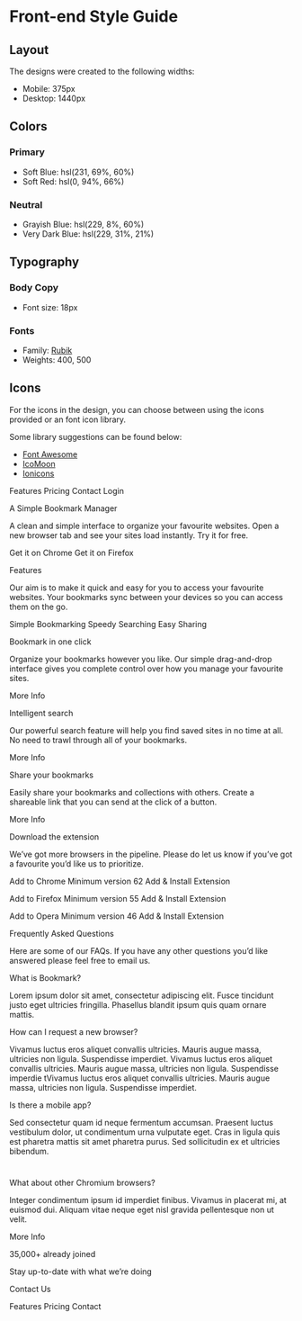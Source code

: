 # Front-end Style Guide

## Layout

The designs were created to the following widths:

- Mobile: 375px
- Desktop: 1440px

## Colors

### Primary

- Soft Blue: hsl(231, 69%, 60%)
- Soft Red: hsl(0, 94%, 66%)

### Neutral

- Grayish Blue: hsl(229, 8%, 60%)
- Very Dark Blue: hsl(229, 31%, 21%)

## Typography

### Body Copy

- Font size: 18px

### Fonts

- Family: [Rubik](https://fonts.google.com/specimen/Rubik)
- Weights: 400, 500

## Icons

For the icons in the design, you can choose between using the icons provided or an font icon library.

Some library suggestions can be found below:

- [Font Awesome](https://fontawesome.com)
- [IcoMoon](https://icomoon.io)
- [Ionicons](https://ionicons.com)

Features
Pricing
Contact
Login

A Simple Bookmark Manager

A clean and simple interface to organize your favourite websites. Open a new
browser tab and see your sites load instantly. Try it for free.

Get it on Chrome
Get it on Firefox

Features

Our aim is to make it quick and easy for you to access your favourite websites.
Your bookmarks sync between your devices so you can access them on the go.

Simple Bookmarking
Speedy Searching
Easy Sharing

Bookmark in one click

Organize your bookmarks however you like. Our simple drag-and-drop interface
gives you complete control over how you manage your favourite sites.

More Info

Intelligent search

Our powerful search feature will help you find saved sites in no time at all.
No need to trawl through all of your bookmarks.

More Info

Share your bookmarks

Easily share your bookmarks and collections with others. Create a shareable
link that you can send at the click of a button.

More Info

Download the extension

We’ve got more browsers in the pipeline. Please do let us know if you’ve
got a favourite you’d like us to prioritize.

Add to Chrome
Minimum version 62
Add & Install Extension

Add to Firefox
Minimum version 55
Add & Install Extension

Add to Opera
Minimum version 46
Add & Install Extension

Frequently Asked Questions

Here are some of our FAQs. If you have any other questions you’d like
answered please feel free to email us.

  <!-- Question 1 -->

What is Bookmark?

  <!-- Answer 1 -->

Lorem ipsum dolor sit amet, consectetur adipiscing elit. Fusce tincidunt
justo eget ultricies fringilla. Phasellus blandit ipsum quis quam ornare mattis.

  <!-- Question 2 -->

How can I request a new browser?

  <!-- Answer 2 -->

Vivamus luctus eros aliquet convallis ultricies. Mauris augue massa, ultricies non ligula.
Suspendisse imperdiet. Vivamus luctus eros aliquet convallis ultricies. Mauris augue massa,
ultricies non ligula. Suspendisse imperdie tVivamus luctus eros aliquet convallis ultricies.
Mauris augue massa, ultricies non ligula. Suspendisse imperdiet.

  <!-- Question 3 -->

Is there a mobile app?

  <!-- Answer 3 -->

Sed consectetur quam id neque fermentum accumsan. Praesent luctus vestibulum dolor, ut condimentum
urna vulputate eget. Cras in ligula quis est pharetra mattis sit amet pharetra purus. Sed
sollicitudin ex et ultricies bibendum.

# <!-- Question 4 -->

What about other Chromium browsers?

  <!-- Answer 4 -->

Integer condimentum ipsum id imperdiet finibus. Vivamus in placerat mi, at euismod dui. Aliquam
vitae neque eget nisl gravida pellentesque non ut velit.

More Info

35,000+ already joined

Stay up-to-date with what we’re doing

Contact Us

Features
Pricing
Contact
